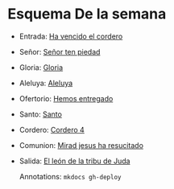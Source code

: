 # Esquema De la semana

- Entrada: [Ha vencido el cordero](entrada/el_cielo_canta_alegria.md)
- Señor: [Señor ten piedad](senior_ten_piedad/senior_6.md)
- Gloria: [Gloria](gloria/gloria_1.md)
- Aleluya: [Aleluya](aleluya/aleluya_d.md)
- Ofertorio: [Hemos entregado](ofertorio/hemos_entregado.md)
- Santo: [Santo ](santo/santo_5.md)
- Cordero: [Cordero 4](cordero/cordero_4.md)
- Comunion: [Mirad jesus ha resucitado](comunion/renace_la_esperanza.md)
- Salida: [El león de la tribu de Juda](alabanzas/el_leon_de_la_tribu.md)

  Annotations:
  `mkdocs gh-deploy`
